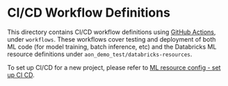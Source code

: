 # CI/CD Workflow Definitions
This directory contains CI/CD workflow definitions using [GitHub Actions](https://docs.github.com/en/actions),
under ``workflows``. These workflows cover testing and deployment of both ML code (for model training, batch inference, etc) and the 
Databricks ML resource definitions under ``aon_demo_test/databricks-resources``. 

To set up CI/CD for a new project,
please refer to [ML resource config - set up CI CD](../../aon_demo_test/databricks-resources/README.md#set-up-ci-and-cd).
